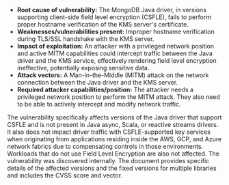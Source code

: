 - **Root cause of vulnerability:** The MongoDB Java driver, in versions supporting client-side field level encryption (CSFLE), fails to perform proper hostname verification of the KMS server's certificate.
- **Weaknesses/vulnerabilities present:** Improper hostname verification during TLS/SSL handshake with the KMS server.
- **Impact of exploitation:** An attacker with a privileged network position and active MITM capabilities could intercept traffic between the Java driver and the KMS service, effectively rendering field level encryption ineffective, potentially exposing sensitive data.
- **Attack vectors:** A Man-in-the-Middle (MITM) attack on the network connection between the Java driver and the KMS server.
- **Required attacker capabilities/position:** The attacker needs a privileged network position to perform the MITM attack. They also need to be able to actively intercept and modify network traffic.

The vulnerability specifically affects versions of the Java driver that support CSFLE and is not present in Java async, Scala, or reactive streams drivers. It also does not impact driver traffic with CSFLE-supported key services when originating from applications residing inside the AWS, GCP, and Azure network fabrics due to compensating controls in those environments. Workloads that do not use Field Level Encryption are also not affected. The vulnerability was discovered internally. The document provides specific details of the affected versions and the fixed versions for multiple libraries and includes the CVSS score and vector.